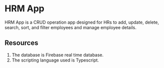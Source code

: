 # HRM App

HRM App is a CRUD operation app designed for HRs to add, update, delete, search, sort, and filter employees and manage employee details.

## Resources

1. The database is Firebase real time database.
2. The scripting language used is Typescript.
